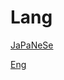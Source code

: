 # Lang

[JaPaNeSe](Lang%20ff312e341c444427b5529e636fa609b1/JaPaNeSe%20fd42b4aa4f5a416eba1b965eeeca9ec4.md)

[Eng](Lang%20ff312e341c444427b5529e636fa609b1/Eng%20e4e04b2288e84852b96e14b3bc71057a.md)